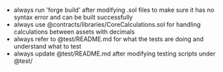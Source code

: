 - always run 'forge build' after modifying .sol files to make sure it has no syntax error and can be built successfully
- always use @contracts/libraries/CoreCalculations.sol for handling calculations between assets with decimals
- always refer to @test/README.md for what the tests are doing and understand what to test
- always update @test/README.md after modifying testing scripts under @test/